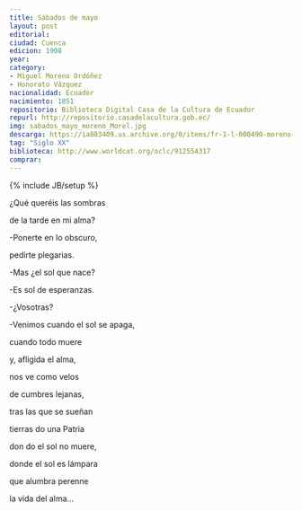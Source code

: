 ```yaml
---
title: Sábados de mayo
layout: post
editorial: 
ciudad: Cuenca
edicion: 1908
year:
category:
- Miguel Moreno Ordóñez
- Honorato Vázquez
nacionalidad: Ecuador
nacimiento: 1851
repositorio: Biblioteca Digital Casa de la Cultura de Ecuador
repurl: http://repositorio.casadelacultura.gob.ec/
img: sabados_mayo_moreno_Morel.jpg
descarga: https://ia803409.us.archive.org/0/items/fr-1-l-000490-moreno-sabados/FR1-L-000490-Moreno-Sabados.pdf
tag: "Siglo XX"
biblioteca: http://www.worldcat.org/oclc/912554317
comprar: 
---
```

{% include JB/setup %}

¿Qué queréis las sombras
 
de la tarde en mi alma? 
 
-Ponerte en lo obscuro, 
 
pedirte plegarias. 

 
-Mas ¿el sol que nace?
 
-Es sol de esperanzas.
 
 -¿Vosotras? 
  
-Venimos cuando el sol se apaga,

 
cuando todo muere 
 
y, afligida el alma,
 
nos ve como velos 
 
de cumbres lejanas, 

 
tras las que se sueñan 
 
tierras do una Patria
 
don do el sol no muere,
 
donde el sol es lámpara
 
que alumbra perenne 
 
la vida del alma...
